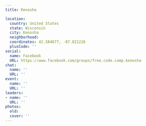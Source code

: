 ```yaml
---
title: Kenosha

location:
  country: United States
  state: Wisconsin
  city: Kenosha
  neighborhood: 
  coordinates: 42.584677, -87.821226
  plusCode: ''
social:
  name: Facebook
  URL: https://www.facebook.com/groups/free.code.camp.kenosha
chat:
  name: ''
  URL: ''
event:
  name: ''
  URL: ''
leaders:
- name: ''
  URL: ''
photos:
  old: 
  cover: ''
---
```

